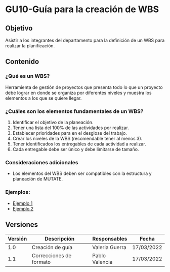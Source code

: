 # GU10-Guía para la creación de WBS

## Objetivo

Asistir a los integrantes del departamento para la definición de un WBS para realizar la planificación.

## Contenido

### ¿Qué es un WBS?

Herramienta de gestión de proyectos que presenta todo lo que un proyecto debe lograr en donde se organiza por diferentes niveles y muestra los elementos a los que se quiere llegar. 

### ¿Cuáles son los elementos fundamentales de un WBS?

1. Identificar el objetivo de la planeación.
2. Tener una lista del 100% de las actividades por realizar.
3. Establecer prioridades para en el  desglose del trabajo.
4. Crear los niveles de la WBS  (recomendable tener al menos 3).
5. Tener identificados los entregables de cada actividad a realizar.
6. Cada entregable debe ser único y debe limitarse de tamaño.

### Consideraciones adicionales

- Los elementos del WBS deben ser compatibles con la estructura y planeación de MUTATE.

### Ejemplos:

- [Ejemplo 1](https://drive.google.com/file/d/1NmGWiHIvHZNukF5xOTwBj6QyLO4K9boD/view?usp=sharing)
- [Ejemplo 2](https://docs.google.com/spreadsheets/d/1ATD0K3IB4bZMdRp6TWPA6Rlh__baARTb/edit?usp=sharing&ouid=109052561936544765484&rtpof=true&sd=true)

## Versiones

| Versión | Descripción             | Responsables   | Fecha      |
| ------- | ----------------------- | -------------- | ---------- |
| 1.0     | Creación de guía        | Valeria Guerra | 17/03/2022 |
| 1.1     | Correcciones de formato | Pablo Valencia | 17/03/2022 |
